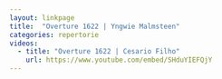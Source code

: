 ```yaml
---
layout: linkpage
title:  "Overture 1622 | Yngwie Malmsteen"
categories: repertorie
videos:
  - title: "Overture 1622 | Cesario Filho"
    url: https://www.youtube.com/embed/SHduYIEFQjY
---
```


